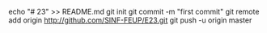 echo "# 23" >> README.md
git init
git commit -m "first commit"
git remote add origin http://github.com/SINF-FEUP/E23.git
git push -u origin master
